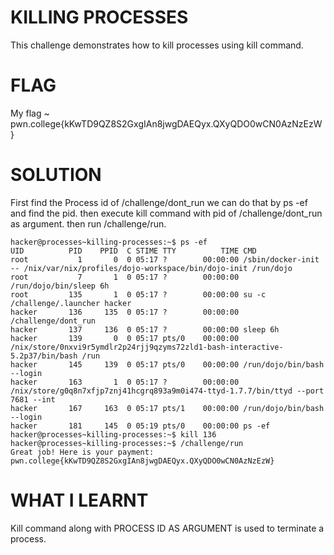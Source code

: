 
# KILLING PROCESSES

This challenge demonstrates how to kill processes using kill command.

# FLAG

My flag ~ pwn.college{kKwTD9QZ8S2GxgIAn8jwgDAEQyx.QXyQDO0wCN0AzNzEzW}


# SOLUTION

First find the Process id of /challenge/dont_run we can do that by ps -ef and find the pid.
then execute kill command with pid of /challenge/dont_run as argument. then run /challenge/run.

```
hacker@processes~killing-processes:~$ ps -ef
UID          PID    PPID  C STIME TTY          TIME CMD
root           1       0  0 05:17 ?        00:00:00 /sbin/docker-init -- /nix/var/nix/profiles/dojo-workspace/bin/dojo-init /run/dojo
root           7       1  0 05:17 ?        00:00:00 /run/dojo/bin/sleep 6h
root         135       1  0 05:17 ?        00:00:00 su -c /challenge/.launcher hacker
hacker       136     135  0 05:17 ?        00:00:00 /challenge/dont_run
hacker       137     136  0 05:17 ?        00:00:00 sleep 6h
hacker       139       0  0 05:17 pts/0    00:00:00 /nix/store/0nxvi9r5ymdlr2p24rjj9qzyms72zld1-bash-interactive-5.2p37/bin/bash /run
hacker       145     139  0 05:17 pts/0    00:00:00 /run/dojo/bin/bash --login
hacker       163       1  0 05:17 ?        00:00:00 /nix/store/g0q8n7xfjp7znj41hcgrq893a9m0i474-ttyd-1.7.7/bin/ttyd --port 7681 --int
hacker       167     163  0 05:17 pts/1    00:00:00 /run/dojo/bin/bash --login
hacker       181     145  0 05:19 pts/0    00:00:00 ps -ef
hacker@processes~killing-processes:~$ kill 136
hacker@processes~killing-processes:~$ /challenge/run
Great job! Here is your payment:
pwn.college{kKwTD9QZ8S2GxgIAn8jwgDAEQyx.QXyQDO0wCN0AzNzEzW}
```

# WHAT I LEARNT

Kill command along with PROCESS ID AS ARGUMENT is used to terminate a process.